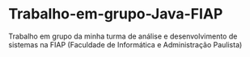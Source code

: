 # Trabalho-em-grupo-Java-FIAP
Trabalho em grupo da minha turma de análise e desenvolvimento de sistemas na FIAP (Faculdade de Informática e Administração Paulista)
